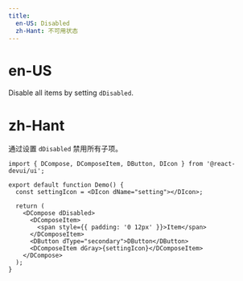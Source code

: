 ```yaml
---
title:
  en-US: Disabled
  zh-Hant: 不可用状态
---
```


# en-US

Disable all items by setting `dDisabled`.

# zh-Hant

通过设置 `dDisabled` 禁用所有子项。

```tsx
import { DCompose, DComposeItem, DButton, DIcon } from '@react-devui/ui';

export default function Demo() {
  const settingIcon = <DIcon dName="setting"></DIcon>;

  return (
    <DCompose dDisabled>
      <DComposeItem>
        <span style={{ padding: '0 12px' }}>Item</span>
      </DComposeItem>
      <DButton dType="secondary">DButton</DButton>
      <DComposeItem dGray>{settingIcon}</DComposeItem>
    </DCompose>
  );
}
```
